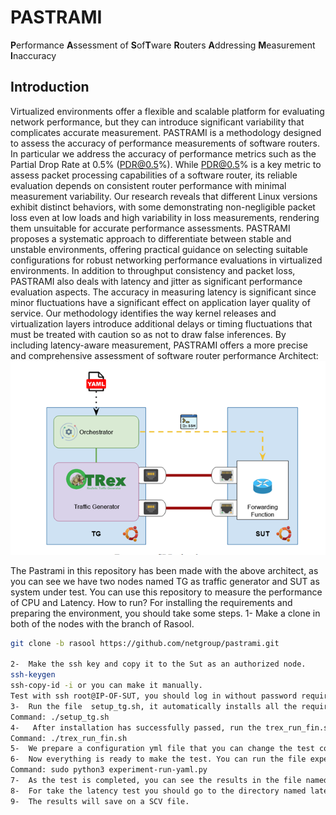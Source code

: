 # PASTRAMI

**P**erformance **A**ssessment of **S**of**T**ware **R**outers **A**ddressing **M**easurement **I**naccuracy

## Introduction

Virtualized environments offer a flexible and scalable platform for evaluating network performance, but they can introduce significant variability that complicates accurate measurement. PASTRAMI is a methodology designed to assess the accuracy of performance measurements of software routers. In particular we address the accuracy of performance metrics such as the Partial Drop Rate at 0.5% (PDR@0.5%). While PDR@0.5% is a key metric to assess packet processing capabilities of a software router, its reliable evaluation depends on consistent router performance with minimal measurement variability. Our research reveals that different Linux versions exhibit distinct behaviors, with some demonstrating non-negligible packet loss even at low loads and high variability in loss measurements, rendering them unsuitable for accurate performance assessments. PASTRAMI proposes a systematic approach to differentiate between stable and unstable environments, offering practical guidance on selecting suitable configurations for robust networking performance evaluations in virtualized environments.
In addition to throughput consistency and packet loss, PASTRAMI also deals with latency and jitter as significant performance evaluation aspects. The accuracy in measuring latency is significant since minor fluctuations have a significant effect on application layer quality of service. Our methodology identifies the way kernel releases and virtualization layers introduce additional delays or timing fluctuations that must be treated with caution so as not to draw false inferences. By including latency-aware measurement, PASTRAMI offers a more precise and comprehensive assessment of software router performance
Architect:
 ![System Architecture](images/architect.png)

The Pastrami in this repository has been made with the above architect, as you can see we have two nodes named TG as traffic generator and SUT as system under test.
You can use this repository to measure the performance of CPU and Latency. 
How to run?
For installing the requirements and preparing the environment, you should take some steps.
1-	Make a clone in both of the nodes with the branch of Rasool.
```bash
git clone -b rasool https://github.com/netgroup/pastrami.git

2-	Make the ssh key and copy it to the Sut as an authorized node.
ssh-keygen
ssh-copy-id -i or you can make it manually.
Test with ssh root@IP-OF-SUT, you should log in without password requirement.
3-	Run the file  setup_tg.sh, it automatically installs all the requirements and does the configuration.
Command: ./setup_tg.sh
4-	 After installation has successfully passed, run the trex_run_fin.sh
Command: ./trex_run_fin.sh
5-	We prepare a configuration yml file that you can change the test configuration as you need. You need to set at least the IP address of the SUT node in (IP_REMOTE). By default, we set CPU number 4 for the test.  Set it as you wish, depending on your servers. And you can choose the kernel that you want to test. The other setting is clear.
6-	Now everything is ready to make the test. You can run the file experiment-run-yaml.py and get the test of CPU performance.
Command: sudo python3 experiment-run-yaml.py
7-	As the test is completed, you can see the results in the file named (netrace_data).
8-	For take the latency test you should go to the directory named latency and, depending on the need, run each Python file with the command (sudo python3 FILE-NAME)
9-	The results will save on a SCV file.

